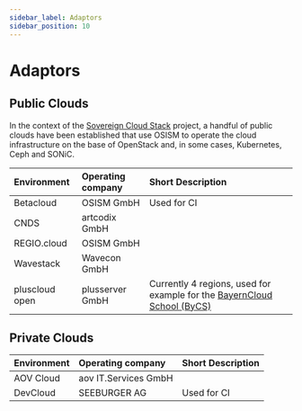 ```yaml
---
sidebar_label: Adaptors
sidebar_position: 10
---
```

# Adaptors

## Public Clouds

In the context of the [Sovereign Cloud Stack](https://scs.community) project, a handful
of public clouds have been established that use OSISM to operate the cloud infrastructure
on the base of OpenStack and, in some cases, Kubernetes, Ceph and SONiC.

| Environment    | Operating company    | Short Description                                                                                         |
|:---------------|:---------------------|:----------------------------------------------------------------------------------------------------------|
| Betacloud      | OSISM GmbH           | Used for CI                                                                                               |
| CNDS           | artcodix GmbH        |                                                                                                           |
| REGIO.cloud    | OSISM GmbH           |                                                                                                           |
| Wavestack      | Wavecon GmbH         |                                                                                                           |
| pluscloud open | plusserver GmbH      | Currently 4 regions, used for example for the [BayernCloud School (ByCS)](https://www.bycs.de/index.html) |

## Private Clouds

| Environment    | Operating company    | Short Description                       |
|:---------------|:---------------------|:----------------------------------------|
| AOV Cloud      | aov IT.Services GmbH |                                         |
| DevCloud       | SEEBURGER AG         | Used for CI                             |
